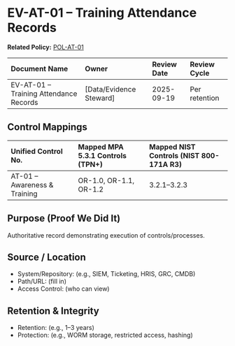 # EV-AT-01 – Training Attendance Records

**Related Policy:** [POL-AT-01](../policies/POL-AT-01_*.md)

| Document Name | Owner | Review Date | Review Cycle |
| :---- | :---- | :---- | :---- |
| EV-AT-01 – Training Attendance Records | [Data/Evidence Steward] | 2025-09-19 | Per retention |

## Control Mappings
| Unified Control No. | Mapped MPA 5.3.1 Controls (TPN+) | Mapped NIST Controls (NIST 800-171A R3) |
| :---- | :---- | :---- |
| AT-01 – Awareness & Training | OR-1.0, OR-1.1, OR-1.2 | 3.2.1–3.2.3 |

## Purpose (Proof We Did It)
Authoritative record demonstrating execution of controls/processes.

## Source / Location
- System/Repository: (e.g., SIEM, Ticketing, HRIS, GRC, CMDB)
- Path/URL: (fill in)
- Access Control: (who can view)

## Retention & Integrity
- Retention: (e.g., 1–3 years)
- Protection: (e.g., WORM storage, restricted access, hashing)
